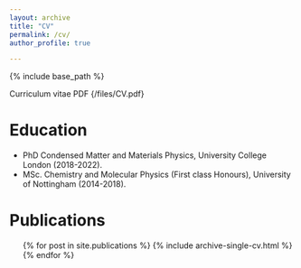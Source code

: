 ```yaml
---
layout: archive
title: "CV"
permalink: /cv/
author_profile: true

---
```


{% include base_path %}

Curriculum vitae PDF {/files/CV.pdf}

Education
======
* PhD Condensed Matter and Materials Physics, University College London (2018-2022).
* MSc. Chemistry and Molecular Physics (First class Honours), University of Nottingham (2014-2018).

Publications
======
  <ul>{% for post in site.publications %}
    {% include archive-single-cv.html %}
  {% endfor %}</ul>
  

